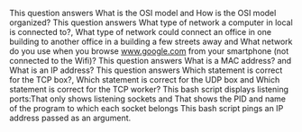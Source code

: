 This question answers What is the OSI model and How is the OSI model organized?
This question answers What type of network a computer in local is connected to?, What type of network could connect an office in one building to another office in a building a few streets away and What network do you use when you browse www.google.com from your smartphone (not connected to the Wifi)?
This question answers What is a MAC address? and What is an IP address?
This question answers Which statement is correct for the TCP box?, Which statement is correct for the UDP box and Which statement is correct for the TCP worker?
This bash script displays listening ports:That only shows listening sockets and That shows the PID and name of the program to which each socket belongs
This bash script pings an IP address passed as an argument. 
